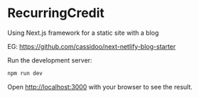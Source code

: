 # RecurringCredit

Using Next.js framework for a static site with a blog

EG: https://github.com/cassidoo/next-netlify-blog-starter

Run the development server:

```bash
npm run dev
```

Open [http://localhost:3000](http://localhost:3000) with your browser to see the result.
